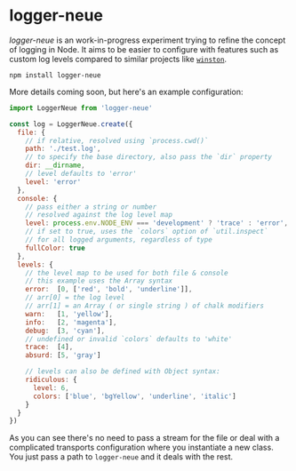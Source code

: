 # logger-neue

_logger-neue_ is an work-in-progress experiment trying to refine
the concept of logging in Node. It aims to be easier to configure
with features such as custom log levels compared to similar projects
like [`winston`](https://github.com/winstonjs/winston).

```console
npm install logger-neue
```

More details coming soon, but here's an example configuration:

```javascript
import LoggerNeue from 'logger-neue'

const log = LoggerNeue.create({
  file: {
    // if relative, resolved using `process.cwd()`
    path: './test.log',
    // to specify the base directory, also pass the `dir` property
    dir: __dirname,
    // level defaults to 'error'
    level: 'error'
  },
  console: {
    // pass either a string or number
    // resolved against the log level map
    level: process.env.NODE_ENV === 'development' ? 'trace' : 'error',
    // if set to true, uses the `colors` option of `util.inspect`
    // for all logged arguments, regardless of type
    fullColor: true
  },
  levels: {
    // the level map to be used for both file & console
    // this example uses the Array syntax
    error:  [0, ['red', 'bold', 'underline']],
    // arr[0] = the log level
    // arr[1] = an Array ( or single string ) of chalk modifiers
    warn:   [1, 'yellow'],
    info:   [2, 'magenta'],
    debug:  [3, 'cyan'],
    // undefined or invalid `colors` defaults to 'white'
    trace:  [4],
    absurd: [5, 'gray']

    // levels can also be defined with Object syntax:
    ridiculous: {
      level: 6,
      colors: ['blue', 'bgYellow', 'underline', 'italic']
    }
  }
})
```

As you can see there's no need to pass a stream for the file or
deal with a complicated transports configuration where you instantiate
a new class. You just pass a path to `logger-neue` and it deals with
the rest.
